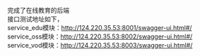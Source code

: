 完成了在线教育的后端  
  接口测试地址如下，  
  service_edu模块：http://124.220.35.53:8001/swagger-ui.html#/  
  service_oss模块：http://124.220.35.53:8002/swagger-ui.html#/  
  service_vod模块：http://124.220.35.53:8003/swagger-ui.html#/
